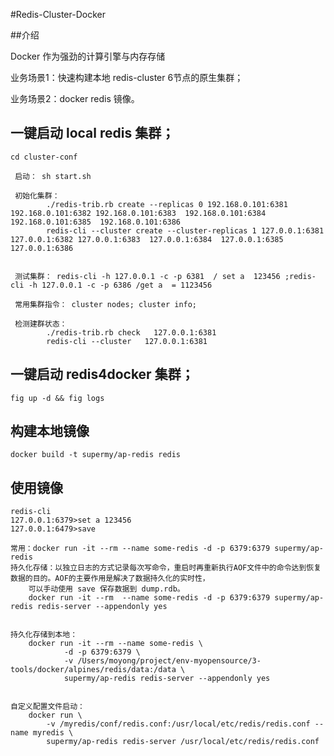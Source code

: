 #Redis-Cluster-Docker

##介绍

Docker 作为强劲的计算引擎与内存存储

业务场景1：快速构建本地 redis-cluster 6节点的原生集群；

业务场景2：docker redis 镜像。

    

## 一键启动 local redis  集群；

    cd cluster-conf
    
     启动： sh start.sh 
    
     初始化集群： 
            ./redis-trib.rb create --replicas 0 192.168.0.101:6381 192.168.0.101:6382 192.168.0.101:6383  192.168.0.101:6384  192.168.0.101:6385  192.168.0.101:6386 
            redis-cli --cluster create --cluster-replicas 1 127.0.0.1:6381 127.0.0.1:6382 127.0.0.1:6383  127.0.0.1:6384  127.0.0.1:6385  127.0.0.1:6386 

     
     测试集群： redis-cli -h 127.0.0.1 -c -p 6381  / set a  123456 ;redis-cli -h 127.0.0.1 -c -p 6386 /get a  = 1123456
     
     常用集群指令： cluster nodes; cluster info;
     
     检测建群状态： 
            ./redis-trib.rb check   127.0.0.1:6381 
            redis-cli --cluster   127.0.0.1:6381 
        
    
## 一键启动 redis4docker 集群；

    fig up -d && fig logs 
    

## 构建本地镜像

    docker build -t supermy/ap-redis redis
    
## 使用镜像

    redis-cli
    127.0.0.1:6379>set a 123456
    127.0.0.1:6479>save

    常用：docker run -it --rm --name some-redis -d -p 6379:6379 supermy/ap-redis
    持久化存储：以独立日志的方式记录每次写命令，重启时再重新执行AOF文件中的命令达到恢复数据的目的。AOF的主要作用是解决了数据持久化的实时性，
        可以手动使用 save 保存数据到 dump.rdb。
        docker run -it --rm  --name some-redis -d -p 6379:6379 supermy/ap-redis redis-server --appendonly yes
        
        
    持久化存储到本地：
        docker run -it --rm --name some-redis \
                -d -p 6379:6379 \
                -v /Users/moyong/project/env-myopensource/3-tools/docker/alpines/redis/data:/data \
                supermy/ap-redis redis-server --appendonly yes
                
            
    自定义配置文件启动：
        docker run \
            -v /myredis/conf/redis.conf:/usr/local/etc/redis/redis.conf --name myredis \
            supermy/ap-redis redis-server /usr/local/etc/redis/redis.conf
    
    
